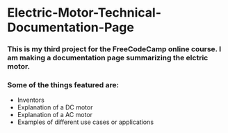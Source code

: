 # Electric-Motor-Technical-Documentation-Page
### This is my third project for the FreeCodeCamp online course. I am making a documentation page summarizing the elctric motor.
### Some of the things featured are:
- Inventors
- Explanation of a DC motor
- Explanation of a AC motor
- Examples of different use cases or applications
